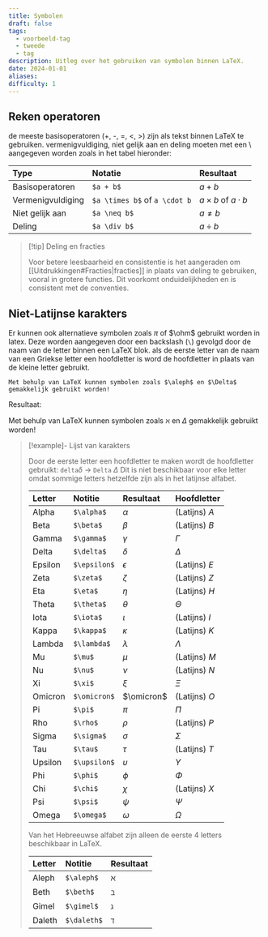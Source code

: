 ```yaml
---
title: Symbolen
draft: false
tags:
  - voorbeeld-tag
  - tweede
  - tag
description: Uitleg over het gebruiken van symbolen binnen LaTeX.
date: 2024-01-01
aliases: 
difficulty: 1
---
```


## Reken operatoren

de meeste basisoperatoren (+, -, =, <, >) zijn als tekst binnen LaTeX te gebruiken. vermenigvuldiging, niet gelijk aan en deling moeten met een \\ aangegeven worden zoals in het tabel hieronder:

| **Type**          | **Notatie**                   | **Resultaat**               |
| :---------------- | :---------------------------- | :-------------------------- |
| Basisoperatoren   | `$a + b$`                     | $a + b$                     |
| Vermenigvuldiging | `$a \times b$` of `a \cdot b` | $a \times b$ of $a \cdot b$ |
| Niet gelijk aan   | `$a \neq b$`                  | $a \neq b$                  |
| Deling            | `$a \div b$`                  | $a \div b$                  |

>[!tip] Deling en fracties
>
> Voor betere leesbaarheid en consistentie is het aangeraden om [[Uitdrukkingen#Fracties|fracties]] in plaats van deling te gebruiken, vooral in grotere functies. Dit voorkomt onduidelijkheden en is consistent met de conventies.

## Niet-Latijnse karakters 

Er kunnen ook alternatieve symbolen zoals $\pi$ of $\ohm$ gebruikt worden in latex. Deze worden aangegeven door een backslash (`\`) gevolgd door de naam van de letter binnen een LaTeX blok. als de eerste letter van de naam van een Griekse letter een hoofdletter is word de hoofdletter in plaats van de kleine letter gebruikt.

```
Met behulp van LaTeX kunnen symbolen zoals $\aleph$ en $\Delta$ gemakkelijk gebruikt worden!
```

Resultaat:

Met behulp van LaTeX kunnen symbolen zoals $\aleph$ en $\Delta$ gemakkelijk gebruikt worden!

> [!example]- Lijst van karakters
> 
> Door de eerste letter een hoofdletter te maken wordt de hoofdletter gebruikt:
>  `delta`$\delta$ $\rightarrow$ `Delta` $\Delta$
> Dit is niet beschikbaar voor elke letter omdat sommige letters hetzelfde zijn als in het latijnse alfabet.
>  
> |**Letter**|**Notitie**|**Resultaat**|**Hoofdletter**|
> |:-|:-|:-|:-|
> |Alpha|`$\alpha$`|$\alpha$|(Latijns) $A$|
> |Beta|`$\beta$`|$\beta$|(Latijns) $B$|
> |Gamma|`$\gamma$`|$\gamma$|$\Gamma$|
> |Delta|`$\delta$`|$\delta$|$\Delta$|
> |Epsilon|`$\epsilon$`|$\epsilon$|(Latijns) $E$|
> |Zeta|`$\zeta$`|$\zeta$|(Latijns) $Z$|
> |Eta|`$\eta$`|$\eta$|(Latijns) $H$|
> |Theta|`$\theta$`|$\theta$|$\Theta$|
> |Iota|`$\iota$`|$\iota$|(Latijns) $I$|
> |Kappa|`$\kappa$`|$\kappa$|(Latijns) $K$|
> |Lambda|`$\lambda$`|$\lambda$|$\Lambda$|
> |Mu|`$\mu$`|$\mu$|(Latijns) $M$|
> |Nu|`$\nu$`|$\nu$|(Latijns) $N$|
> |Xi|`$\xi$`|$\xi$|$\Xi$|
> |Omicron|`$\omicron$`|$\omicron$|(Latijns) $O$|
> |Pi|`$\pi$`|$\pi$|$\Pi$|
> |Rho|`$\rho$`|$\rho$|(Latijns) $P$|
> |Sigma|`$\sigma$`|$\sigma$|$\Sigma$|
> |Tau|`$\tau$`|$\tau$|(Latijns) $T$|
> |Upsilon|`$\upsilon$`|$\upsilon$|$\Upsilon$|
> |Phi|`$\phi$`|$\phi$|$\Phi$|
> |Chi|`$\chi$`|$\chi$|(Latijns) $X$|
> |Psi|`$\psi$`|$\psi$|$\Psi$|
> |Omega|`$\omega$`|$\omega$|$\Omega$|
> 
> Van het Hebreeuwse alfabet zijn alleen de eerste 4 letters beschikbaar in LaTeX.
> 
> |**Letter**|**Notitie**|**Resultaat**|
> |:-|:-|:-|
> |Aleph|`$\aleph$`|$\aleph$|
> |Beth|`$\beth$`|$\beth$|
> |Gimel|`$\gimel$`|$\gimel$|
> |Daleth|`$\daleth$`|$\daleth$|

